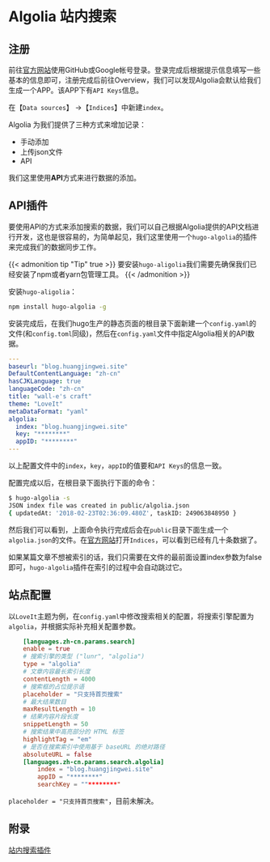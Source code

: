 # Algolia 站内搜索


## 注册

前往[官方网站]使用GitHub或Google帐号登录。登录完成后根据提示信息填写一些基本的信息即可，注册完成后前往Overview，我们可以发现Algolia会默认给我们生成一个APP。该APP下有`API Keys`信息。

在【`Data sources`】 ->【`Indices`】中新建`index`。

Algolia 为我们提供了三种方式来增加记录：

- 手动添加
- 上传json文件
- API

我们这里使用**API**方式来进行数据的添加。

## API插件

要使用API的方式来添加搜索的数据，我们可以自己根据Algolia提供的API文档进行开发，这也是很容易的，为简单起见，我们这里使用一个`hugo-algolia`的插件来完成我们的数据同步工作。

{{< admonition tip "Tip" true >}}
要安装`hugo-aligolia`我们需要先确保我们已经安装了npm或者yarn包管理工具。
{{< /admonition >}}

安装`hugo-aligolia`：

```sh
npm install hugo-algolia -g
```

安装完成后，在我们hugo生产的静态页面的根目录下面新建一个`config.yaml`的文件(和`config.toml`同级)，然后在`config.yaml`文件中指定Algolia相关的API数据。

```yaml
---
baseurl: "blog.huangjingwei.site"
DefaultContentLanguage: "zh-cn"
hasCJKLanguage: true
languageCode: "zh-cn"
title: "wall-e's craft"
theme: "LoveIt"
metaDataFormat: "yaml"
algolia:
  index: "blog.huangjingwei.site"
  key: "********"
  appID: "********"
---
```

以上配置文件中的`index`，`key`，`appID`的值要和`API Keys`的信息一致。

配置完成以后，在根目录下面执行下面的命令：

```sh
$ hugo-algolia -s
JSON index file was created in public/algolia.json
{ updatedAt: '2018-02-23T02:36:09.480Z', taskID: 249063848950 }
```

然后我们可以看到，上面命令执行完成后会在`public`目录下面生成一个`algolia.json`的文件。在[官方网站]打开`Indices`，可以看到已经有几十条数据了。

如果某篇文章不想被索引的话，我们只需要在文件的最前面设置index参数为false即可，`hugo-algolia`插件在索引的过程中会自动跳过它。

## 站点配置

以`LoveIt`主题为例，在`config.yaml`中修改搜索相关的配置，将搜索引擎配置为`algolia`，并根据实际补充相关配置参数。

```toml
    [languages.zh-cn.params.search]
    enable = true
    # 搜索引擎的类型 ("lunr", "algolia")
    type = "algolia"
    # 文章内容最长索引长度
    contentLength = 4000
    # 搜索框的占位提示语
    placeholder = "只支持首页搜索"
    # 最大结果数目
    maxResultLength = 10
    # 结果内容片段长度
    snippetLength = 50
    # 搜索结果中高亮部分的 HTML 标签
    highlightTag = "em"
    # 是否在搜索索引中使用基于 baseURL 的绝对路径
    absoluteURL = false
    [languages.zh-cn.params.search.algolia]
        index = "blog.huangjingwei.site"
        appID = "********"
        searchKey = ""********"
```

`placeholder = "只支持首页搜索"`，目前未解决。

## 附录

[站内搜索插件]

[官方网站]:https://www.algolia.com/
[站内搜索插件]:https://jimmysong.io/hugo-handbook/steps/searching-plugin.html

